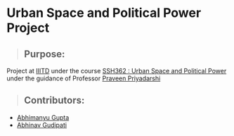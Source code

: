 # Urban Space and Political Power Project

> ## Purpose:
Project at [IIITD](https://www.iiitd.ac.in/)
under the course [SSH362 : Urban Space and Political Power](http://techtree.iiitd.edu.in/viewDescription/filename?=SSH362 "Course Description") under the guidance of Professor [Praveen Priyadarshi](https://www.iiitd.ac.in/praveen "Profile")

> ## Contributors:
- [Abhimanyu Gupta](https://github.com/0deadLock0 "GitHub Profile")
- [Abhinav Gudipati](https://github.com/abhinavgudipati "GitHub Profile")
